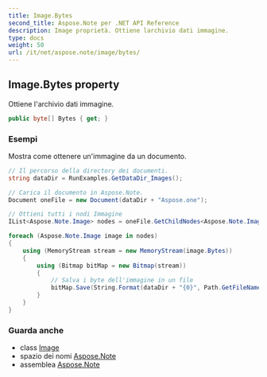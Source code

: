 ```yaml
---
title: Image.Bytes
second_title: Aspose.Note per .NET API Reference
description: Image proprietà. Ottiene larchivio dati immagine.
type: docs
weight: 50
url: /it/net/aspose.note/image/bytes/
---
```

## Image.Bytes property

Ottiene l'archivio dati immagine.

```csharp
public byte[] Bytes { get; }
```

### Esempi

Mostra come ottenere un'immagine da un documento.

```csharp
// Il percorso della directory dei documenti.
string dataDir = RunExamples.GetDataDir_Images();

// Carica il documento in Aspose.Note.
Document oneFile = new Document(dataDir + "Aspose.one");

// Ottieni tutti i nodi Immagine
IList<Aspose.Note.Image> nodes = oneFile.GetChildNodes<Aspose.Note.Image>();

foreach (Aspose.Note.Image image in nodes)
{
    using (MemoryStream stream = new MemoryStream(image.Bytes))
    {
        using (Bitmap bitMap = new Bitmap(stream))
        {
            // Salva i byte dell'immagine in un file
            bitMap.Save(String.Format(dataDir + "{0}", Path.GetFileName(image.FileName)));
        }
    }
}
```

### Guarda anche

* class [Image](../)
* spazio dei nomi [Aspose.Note](../../image/)
* assemblea [Aspose.Note](../../../)


